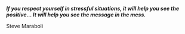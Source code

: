 _**If you respect yourself in stressful situations, it will help you see the positive… It will help you see the message in the mess.**_

Steve Maraboli
